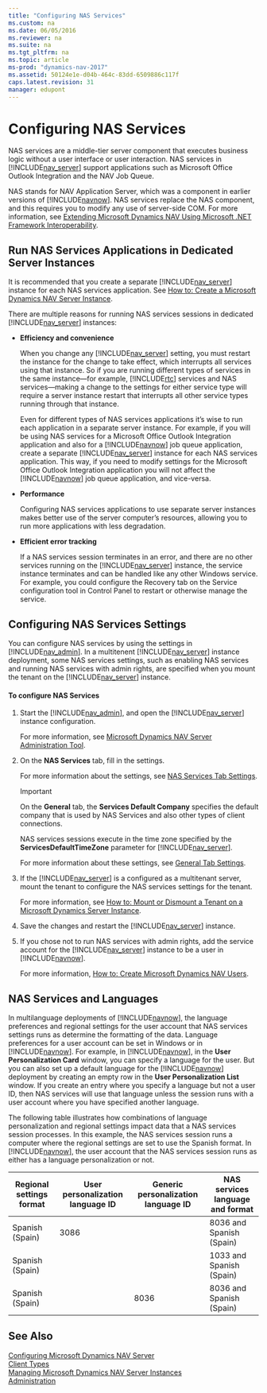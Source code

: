 ```yaml
---
title: "Configuring NAS Services"
ms.custom: na
ms.date: 06/05/2016
ms.reviewer: na
ms.suite: na
ms.tgt_pltfrm: na
ms.topic: article
ms-prod: "dynamics-nav-2017"
ms.assetid: 50124e1e-d04b-464c-83dd-6509886c117f
caps.latest.revision: 31
manager: edupont
---
```

# Configuring NAS Services
NAS services are a middle-tier server component that executes business logic without a user interface or user interaction. NAS services in [!INCLUDE[nav_server](includes/nav_server_md.md)] support applications such as Microsoft Office Outlook Integration and the NAV Job Queue.  
  
 NAS stands for NAV Application Server, which was a component in earlier versions of [!INCLUDE[navnow](includes/navnow_md.md)]. NAS services replace the NAS component, and this requires you to modify any use of server-side COM. For more information, see [Extending Microsoft Dynamics NAV Using Microsoft .NET Framework Interoperability](Extending-Microsoft-Dynamics-NAV-Using-Microsoft-.NET-Framework-Interoperability.md).  
  
## Run NAS Services Applications in Dedicated Server Instances  
 It is recommended that you create a separate [!INCLUDE[nav_server](includes/nav_server_md.md)] instance for each NAS services application. See [How to: Create a Microsoft Dynamics NAV Server Instance](How-to--Create-a-Microsoft-Dynamics-NAV-Server-Instance.md).  
  
 There are multiple reasons for running NAS services sessions in dedicated [!INCLUDE[nav_server](includes/nav_server_md.md)] instances:  
  
-   **Efficiency and convenience**  
  
     When you change any [!INCLUDE[nav_server](includes/nav_server_md.md)] setting, you must restart the instance for the change to take effect, which interrupts all services using that instance. So if you are running different types of services in the same instance—for example, [!INCLUDE[rtc](includes/rtc_md.md)] services and NAS services—making a change to the settings for either service type will require a server instance restart that interrupts all other service types running through that instance.  
  
     Even for different types of NAS services applications it’s wise to run each application in a separate server instance. For example, if you will be using NAS services for a Microsoft Office Outlook Integration application and also for a [!INCLUDE[navnow](includes/navnow_md.md)] job queue application, create a separate [!INCLUDE[nav_server](includes/nav_server_md.md)] instance for each NAS services application. This way, if you need to modify settings for the Microsoft Office Outlook Integration application you will not affect the [!INCLUDE[navnow](includes/navnow_md.md)] job queue application, and vice-versa.  
  
-   **Performance**  
  
     Configuring NAS services applications to use separate server instances makes better use of the server computer’s resources, allowing you to run more applications with less degradation.  
  
-   **Efficient error tracking**  
  
     If a NAS services session terminates in an error, and there are no other services running on the [!INCLUDE[nav_server](includes/nav_server_md.md)] instance, the service instance terminates and can be handled like any other Windows service. For example, you could configure the Recovery tab on the Service configuration tool in Control Panel to restart or otherwise manage the service.  
  
## Configuring NAS Services Settings  
 You can configure NAS services by using the settings in [!INCLUDE[nav_admin](includes/nav_admin_md.md)]. In a multitenent [!INCLUDE[nav_server](includes/nav_server_md.md)] instance deployment, some NAS services settings, such as enabling NAS services and running NAS services with admin rights, are specified when you mount the tenant on the [!INCLUDE[nav_server](includes/nav_server_md.md)] instance.  
  
#### To configure NAS Services  
  
1.  Start the [!INCLUDE[nav_admin](includes/nav_admin_md.md)], and open the [!INCLUDE[nav_server](includes/nav_server_md.md)] instance configuration.  
  
     For more information, see [Microsoft Dynamics NAV Server Administration Tool](Microsoft-Dynamics-NAV-Server-Administration-Tool.md).  
  
2.  On the **NAS Services** tab, fill in the settings.  
  
     For more information about the settings, see [NAS Services Tab Settings](Configuring-Microsoft-Dynamics-NAV-Server.md#NASServices).  
  
    > [!IMPORTANT]  
    >  On the **General** tab, the **Services Default Company** specifies the default company that is used by NAS Services and also other types of client connections.  
    >   
    >  NAS services sessions execute in the time zone specified by the **ServicesDefaultTimeZone** parameter for [!INCLUDE[nav_server](includes/nav_server_md.md)].  
    >   
    >  For more information about these settings, see [General Tab Settings](Configuring-Microsoft-Dynamics-NAV-Server.md#General).  
  
3.  If the [!INCLUDE[nav_server](includes/nav_server_md.md)] is a configured as a multitenant server, mount the tenant to configure the NAS services settings for the tenant.  
  
     For more information, see [How to: Mount or Dismount a Tenant on a Microsoft Dynamics Server Instance](How-to--Mount-or-Dismount-a-Tenant-on-a-Microsoft-Dynamics-Server-Instance.md).  
  
4.  Save the changes and restart the [!INCLUDE[nav_server](includes/nav_server_md.md)] instance.  
  
5.  If you chose not to run NAS services with admin rights, add the service account for the [!INCLUDE[nav_server](includes/nav_server_md.md)] instance to be a user in [!INCLUDE[navnow](includes/navnow_md.md)].  
  
     For more information, [How to: Create Microsoft Dynamics NAV Users](How-to--Create-Microsoft-Dynamics-NAV-Users.md).  
  
## NAS Services and Languages  
 In multilanguage deployments of [!INCLUDE[navnow](includes/navnow_md.md)], the language preferences and regional settings for the user account that NAS services settings runs as determine the formatting of the data. Language preferences for a user account can be set in Windows or in [!INCLUDE[navnow](includes/navnow_md.md)]. For example, in [!INCLUDE[navnow](includes/navnow_md.md)], in the **User Personalization Card** window, you can specify a language for the user. But you can also set up a default language for the [!INCLUDE[navnow](includes/navnow_md.md)] deployment by creating an empty row in the **User Personalization List** window. If you create an entry where you specify a language but not a user ID, then NAS services will use that language unless the session runs with a user account where you have specified another language.  
  
 The following table illustrates how combinations of language personalization and regional settings impact data that a NAS services session processes. In this example, the NAS services session runs a computer where the regional settings are set to use the Spanish format. In [!INCLUDE[navnow](includes/navnow_md.md)], the user account that the NAS services session runs as either has a language personalization or not.  
  
|Regional settings format|User personalization language ID|Generic personalization language ID|NAS services language and format|  
|------------------------------|--------------------------------------|-----------------------------------------|--------------------------------------|  
|Spanish \(Spain\)|3086||8036 and Spanish \(Spain\)|  
|Spanish \(Spain\)|||1033 and Spanish \(Spain\)|  
|Spanish \(Spain\)||8036|8036 and Spanish \(Spain\)|  
  
## See Also  
 [Configuring Microsoft Dynamics NAV Server](Configuring-Microsoft-Dynamics-NAV-Server.md)   
 [Client Types](Client-Types.md)   
 [Managing Microsoft Dynamics NAV Server Instances](Managing-Microsoft-Dynamics-NAV-Server-Instances.md)   
 [Administration](Administration.md)
